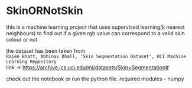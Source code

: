 # SkinORNotSkin
this is a machine learning project that uses supervised learning(k nearest neighbours) to find out if a given rgb value can correspond to a valid skin colour or not

the dataset has been taken from 
<br>
`Rajen Bhatt, Abhinav Dhall, 'Skin Segmentation Dataset', UCI Machine Learning Repository` 
<br>
link -> https://archive.ics.uci.edu/ml/datasets/Skin+Segmentation#

check out the notebook or run the python file. 
required modules - numpy
